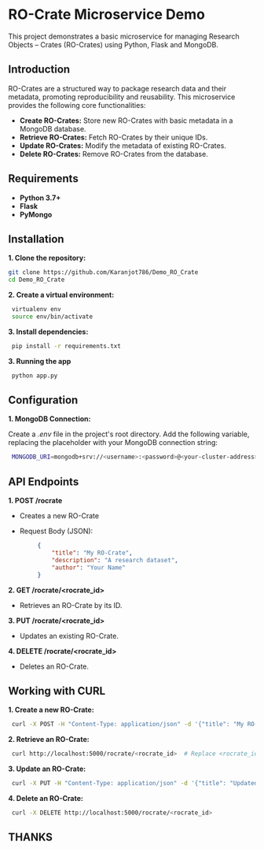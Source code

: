 # RO-Crate Microservice Demo

This project demonstrates a basic microservice for managing Research Objects – Crates (RO-Crates) using Python, Flask and MongoDB.

## Introduction

RO-Crates are a structured way to package research data and their metadata, promoting reproducibility and reusability. This microservice provides the following core functionalities:

* **Create RO-Crates:** Store new RO-Crates with basic metadata in a MongoDB database.
* **Retrieve RO-Crates:** Fetch RO-Crates by their unique IDs.
* **Update RO-Crates:** Modify the metadata of existing RO-Crates.
* **Delete RO-Crates:** Remove RO-Crates from the database.

## Requirements

* **Python 3.7+** 
* **Flask** 
* **PyMongo** 


## Installation

**1. Clone the repository:**
   ```bash
   git clone https://github.com/Karanjot786/Demo_RO_Crate
   cd Demo_RO_Crate
   ```

**2. Create a virtual environment:**

   ```bash
    virtualenv env
    source env/bin/activate
   ```

**3. Install dependencies:**
   ```bash
    pip install -r requirements.txt
   ```
**3. Running the app**
   ```bash
    python app.py 
   ```
## Configuration

**1. MongoDB Connection:**

Create a *.env* file in the project's root directory.
Add the following variable, replacing the placeholder with your MongoDB connection string:


   ```bash
    MONGODB_URI=mongodb+srv://<username>:<password>@<your-cluster-address>/?retryWrites=true&w=majority
   ```

## API Endpoints

**1. POST /rocrate**

* Creates a new RO-Crate
* Request Body (JSON): 

   ```json
        {
            "title": "My RO-Crate",
            "description": "A research dataset",
            "author": "Your Name"
        }
   ```



**2. GET /rocrate/<rocrate_id>**

* Retrieves an RO-Crate by its ID.


**3. PUT /rocrate/<rocrate_id>**

* Updates an existing RO-Crate.



**4. DELETE /rocrate/<rocrate_id>**
   
* Deletes an RO-Crate.

## Working with CURL

**1. Create a new RO-Crate:**
   ```bash
    curl -X POST -H "Content-Type: application/json" -d '{"title": "My RO-Crate", "description": "A research dataset", "author": "Karanjot Singh}' http://localhost:5000/rocrate 
   ```

**2. Retrieve an RO-Crate:**
   ```bash
    curl http://localhost:5000/rocrate/<rocrate_id>  # Replace <rocrate_id> with an actual ID
   ```

**3. Update an RO-Crate:**
   ```bash
    curl -X PUT -H "Content-Type: application/json" -d '{"title": "Updated Title", "description": "Modified description..."}'  http://localhost:5000/rocrate/<rocrate_id>  
   ```

**4. Delete an RO-Crate:**
   ```bash
    curl -X DELETE http://localhost:5000/rocrate/<rocrate_id>   
   ```


## THANKS